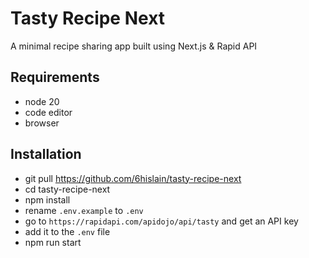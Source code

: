 # Tasty Recipe Next

A minimal recipe sharing app built using Next.js & Rapid API

## Requirements

- node 20
- code editor
- browser

## Installation

- git pull https://github.com/6hislain/tasty-recipe-next
- cd tasty-recipe-next
- npm install
- rename `.env.example` to `.env`
- go to `https://rapidapi.com/apidojo/api/tasty` and get an API key
- add it to the `.env` file
- npm run start
